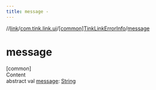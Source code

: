 ```yaml
---
title: message -
---
```

//[link](../../index.md)/[com.tink.link.ui](../index.md)/[[common]TinkLinkErrorInfo](index.md)/[message](message.md)



# message  
[common]  
Content  
abstract val [message](message.md): [String](https://kotlinlang.org/api/latest/jvm/stdlib/kotlin/-string/index.html)  



